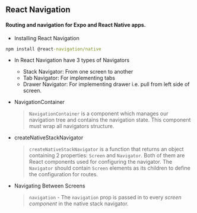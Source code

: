 ## React Navigation

#### Routing and navigation for Expo and React Native apps.

- Installing React Navigation

```cmd
npm install @react-navigation/native
```

- In React Navigation have 3 types of Navigators

  - Stack Navigator: From one screen to another
  - Tab Navigator: For implementing tabs
  - Drawer Navigator: For implementing drawer i.e. pull from left side of screen.

- NavigationContainer

  > `NavigationContainer` is a component which manages our navigation tree and contains the navigation state. This component must wrap all navigators structure.

- createNativeStackNavigator

  > `createNativeStackNavigator` is a function that returns an object containing 2 properties: `Screen` and `Navigator`. Both of them are React components used for configuring the navigator. The `Navigator` should contain `Screen` elements as its children to define the configuration for routes.

- Navigating Between Screens

  > `navigation` - The `navigation` prop is passed in to every _screen component_ in the native stack navigator.
